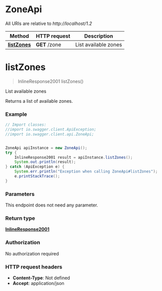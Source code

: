 # ZoneApi

All URIs are relative to *http://localhost/1.2*

Method | HTTP request | Description
------------- | ------------- | -------------
[**listZones**](ZoneApi.md#listZones) | **GET** /zone | List available zones


<a name="listZones"></a>
# **listZones**
> InlineResponse2001 listZones()

List available zones

Returns a list of available zones.

### Example
```java
// Import classes:
//import io.swagger.client.ApiException;
//import io.swagger.client.api.ZoneApi;


ZoneApi apiInstance = new ZoneApi();
try {
    InlineResponse2001 result = apiInstance.listZones();
    System.out.println(result);
} catch (ApiException e) {
    System.err.println("Exception when calling ZoneApi#listZones");
    e.printStackTrace();
}
```

### Parameters
This endpoint does not need any parameter.

### Return type

[**InlineResponse2001**](InlineResponse2001.md)

### Authorization

No authorization required

### HTTP request headers

 - **Content-Type**: Not defined
 - **Accept**: application/json

